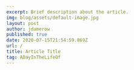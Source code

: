 ```yaml
---
excerpt: Brief description about the article.
img: blog/assets/default-image.jpg
layout: post
author: jdamerow
published: true
date: 2020-07-15T21:54:59.869Z
url: /
title: Article Title
tag: ADayInTheLifeOf
---
```

